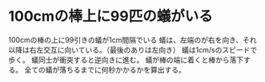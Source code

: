 # 100cmの棒上に99匹の蟻がいる
100cmの棒の上に99引きの蟻が1cm間隔でいる
蟻は、左端のが右を向き、それ以降は右左交互に向いている。（最後のありは左向き）
蟻は1cm/sのスピードで歩く。
蟻同士が衝突すると逆向きに進む。
蟻が棒の端に着くと棒から落下する。
全ての蟻が落ちるまでに何秒かかるかを算出する。